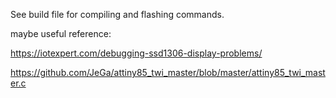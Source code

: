 


See build file for compiling and flashing commands.

maybe useful reference:

https://iotexpert.com/debugging-ssd1306-display-problems/


https://github.com/JeGa/attiny85_twi_master/blob/master/attiny85_twi_master.c